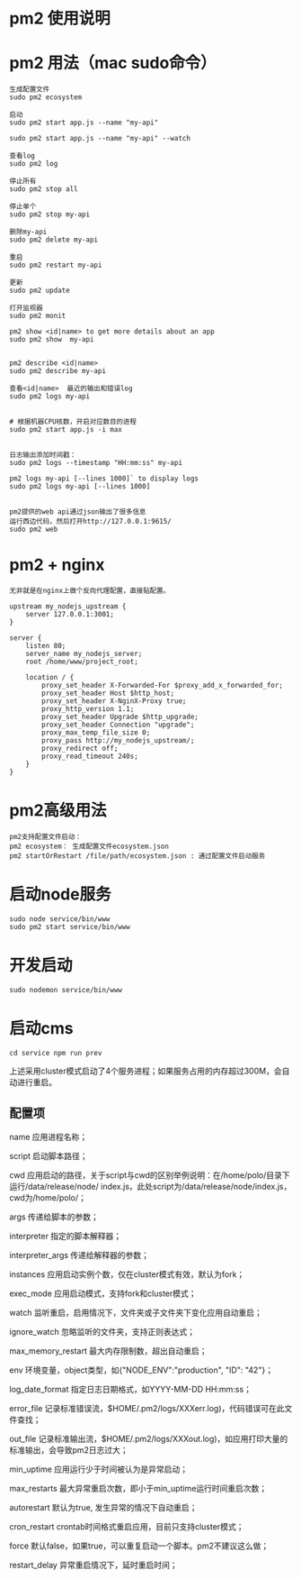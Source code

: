 # pm2 使用说明

# pm2 用法（mac sudo命令）
    生成配置文件
    sudo pm2 ecosystem
    
    启动
    sudo pm2 start app.js --name "my-api"
    
    sudo pm2 start app.js --name "my-api" --watch
    
    查看log
    sudo pm2 log
    
    停止所有
    sudo pm2 stop all
    
    停止单个
    sudo pm2 stop my-api
    
    删除my-api
    sudo pm2 delete my-api
    
    重启
    sudo pm2 restart my-api
    
    更新
    sudo pm2 update
    
    打开监视器
    sudo pm2 monit
    
    pm2 show <id|name> to get more details about an app
    sudo pm2 show  my-api
    
    
    pm2 describe <id|name> 
    sudo pm2 describe my-api 
    
    查看<id|name>  最近的输出和错误log
    sudo pm2 logs my-api
    
    
    # 根据机器CPU核数，开启对应数目的进程
    sudo pm2 start app.js -i max
    
    
    日志输出添加时间戳：
    sudo pm2 logs --timestamp "HH:mm:ss" my-api
    
    pm2 logs my-api [--lines 1000]` to display logs
    sudo pm2 logs my-api [--lines 1000]
    
    
    pm2提供的web api通过json输出了很多信息
    运行西边代码，然后打开http://127.0.0.1:9615/ 
    sudo pm2 web
    
    
#   pm2 + nginx
    无非就是在nginx上做个反向代理配置，直接贴配置。
    
    upstream my_nodejs_upstream {
        server 127.0.0.1:3001;
    }
    
    server {
        listen 80;
        server_name my_nodejs_server;
        root /home/www/project_root;
    
        location / {
            proxy_set_header X-Forwarded-For $proxy_add_x_forwarded_for;
            proxy_set_header Host $http_host;
            proxy_set_header X-NginX-Proxy true;
            proxy_http_version 1.1;
            proxy_set_header Upgrade $http_upgrade;
            proxy_set_header Connection "upgrade";
            proxy_max_temp_file_size 0;
            proxy_pass http://my_nodejs_upstream/;
            proxy_redirect off;
            proxy_read_timeout 240s;
        }
    }

# pm2高级用法
    pm2支持配置文件启动：
    pm2 ecosystem： 生成配置文件ecosystem.json
    pm2 startOrRestart /file/path/ecosystem.json : 通过配置文件启动服务
    
#   启动node服务
    sudo node service/bin/www 
    sudo pm2 start service/bin/www 
    
#   开发启动
    sudo nodemon service/bin/www
    
#   启动cms
    cd service npm run prev




上述采用cluster模式启动了4个服务进程；如果服务占用的内存超过300M，会自动进行重启。

##  配置项

name  应用进程名称；

script  启动脚本路径；

cwd  应用启动的路径，关于script与cwd的区别举例说明：在/home/polo/目录下运行/data/release/node/
index.js，此处script为/data/release/node/index.js，cwd为/home/polo/；

args  传递给脚本的参数；

interpreter  指定的脚本解释器；

interpreter_args  传递给解释器的参数；

instances  应用启动实例个数，仅在cluster模式有效，默认为fork；

exec_mode  应用启动模式，支持fork和cluster模式；

watch  监听重启，启用情况下，文件夹或子文件夹下变化应用自动重启；

ignore_watch  忽略监听的文件夹，支持正则表达式；

max_memory_restart  最大内存限制数，超出自动重启；

env  环境变量，object类型，如{"NODE_ENV":"production", "ID": "42"}；

log_date_format  指定日志日期格式，如YYYY-MM-DD HH:mm:ss；

error_file  记录标准错误流，$HOME/.pm2/logs/XXXerr.log)，代码错误可在此文件查找；

out_file  记录标准输出流，$HOME/.pm2/logs/XXXout.log)，如应用打印大量的标准输出，会导致pm2日志过大；

min_uptime  应用运行少于时间被认为是异常启动；

max_restarts  最大异常重启次数，即小于min_uptime运行时间重启次数；

autorestart  默认为true, 发生异常的情况下自动重启；

cron_restart  crontab时间格式重启应用，目前只支持cluster模式；

force  默认false，如果true，可以重复启动一个脚本。pm2不建议这么做；

restart_delay  异常重启情况下，延时重启时间；